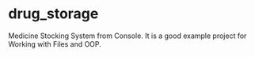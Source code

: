 # drug_storage
Medicine Stocking System from Console. It is a good example project for Working with Files and OOP.
